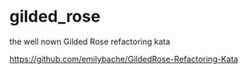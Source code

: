 # gilded_rose
the well nown Gilded Rose refactoring kata

https://github.com/emilybache/GildedRose-Refactoring-Kata
